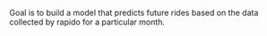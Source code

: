 Goal is to build a model that predicts future rides based on the data collected by rapido for a particular month.
